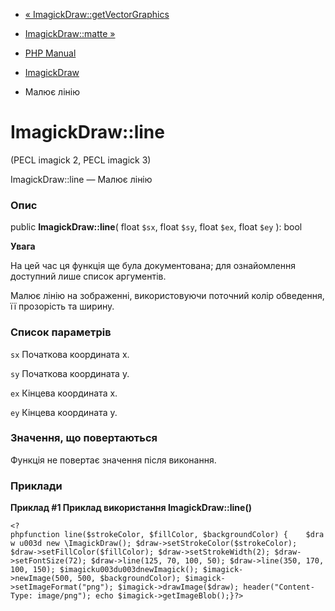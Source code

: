 - [«
ImagickDraw::getVectorGraphics](imagickdraw.getvectorgraphics.md)
- [ImagickDraw::matte »](imagickdraw.matte.md)

- [PHP Manual](index.md)
- [ImagickDraw](class.imagickdraw.md)
- Малює лінію

# ImagickDraw::line

(PECL imagick 2, PECL imagick 3)

ImagickDraw::line — Малює лінію

### Опис

public **ImagickDraw::line**(
float `$sx`,
float `$sy`,
float `$ex`,
float `$ey`
): bool

**Увага**

На цей час ця функція ще була документована; для
ознайомлення доступний лише список аргументів.

Малює лінію на зображенні, використовуючи поточний колір обведення, її
прозорість та ширину.

### Список параметрів

`sx`
Початкова координата x.

`sy`
Початкова координата y.

`ex`
Кінцева координата x.

`ey`
Кінцева координата y.

### Значення, що повертаються

Функція не повертає значення після виконання.

### Приклади

**Приклад #1 Приклад використання **ImagickDraw::line()****

` <?phpfunction line($strokeColor, $fillColor, $backgroundColor) {    $draw u003d new \ImagickDraw(); $draw->setStrokeColor($strokeColor); $draw->setFillColor($fillColor); $draw->setStrokeWidth(2); $draw->setFontSize(72); $draw->line(125, 70, 100, 50); $draw->line(350, 170, 100, 150); $imagicku003du003dnewImagick(); $imagick->newImage(500, 500, $backgroundColor); $imagick->setImageFormat("png"); $imagick->drawImage($draw); header("Content-Type: image/png"); echo $imagick->getImageBlob();}?> `
